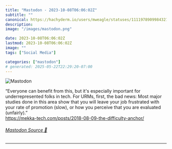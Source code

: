 ```yaml
---
title: "Mastodon - 2023-10-08T06:06:02Z"
subtitle: ""
canonical: https://hachyderm.io/users/mweagle/statuses/111197890998432185
description:
image: "/images/mastodon.png"

date: 2023-10-08T06:06:02Z
lastmod: 2023-10-08T06:06:02Z
image: ""
tags: ["Social Media"]

categories: ["mastodon"]
# generated: 2025-05-22T22:29:20-07:00
---
```

![Mastodon](/images/mastodon.png)

<p>“Everyone can benefit from this, but it&#39;s especially important for underrepresented folks in tech. For URMs, first, the bad news: Most major studies done in this area show that you will leave your job frustrated with your rate of promotion (slow), or how you perceive that you are evaluated (unfairly).”<br /><a href="https://mekka-tech.com/posts/2018-08-09-the-difficulty-anchor/" target="_blank" rel="nofollow noopener noreferrer" translate="no"><span class="invisible">https://</span><span class="ellipsis">mekka-tech.com/posts/2018-08-0</span><span class="invisible">9-the-difficulty-anchor/</span></a></p>


###### [Mastodon Source 🐘](https://hachyderm.io/@mweagle/111197890998432185)

___
